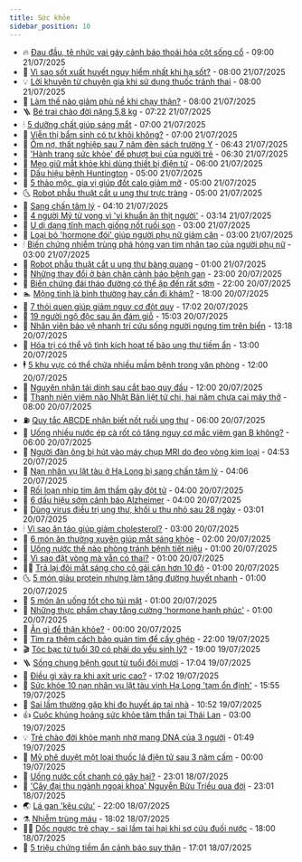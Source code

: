 ```yaml
---
title: Sức khỏe
sidebar_position: 10
---
```


<!-- vnexpress-suc-khoe:START -->
- 🔥 [Đau đầu, tê nhức vai gáy cảnh báo thoái hóa cột sống cổ](https://vnexpress.net/dau-dau-te-nhuc-vai-gay-canh-bao-thoai-hoa-cot-song-co-4916964.html) - 09:00 21/07/2025
- 🥰 [Vì sao sốt xuất huyết nguy hiểm nhất khi hạ sốt?](https://vnexpress.net/vi-sao-sot-xuat-huyet-nguy-hiem-nhat-khi-ha-sot-4916984.html) - 08:00 21/07/2025
- 💡 [Lời khuyên từ chuyên gia khi sử dụng thuốc tránh thai](https://vnexpress.net/loi-khuyen-tu-chuyen-gia-khi-su-dung-thuoc-tranh-thai-4916970.html) - 08:00 21/07/2025
- 🤗 [Làm thế nào giảm phù nề khi chạy thận?](https://vnexpress.net/lam-the-nao-giam-phu-ne-khi-chay-than-4916902.html) - 08:00 21/07/2025
- 🪜 [Bé trai chào đời nặng 5,8 kg](https://vnexpress.net/be-trai-chao-doi-nang-5-8-kg-4916931.html) - 07:22 21/07/2025
- 🕯 [5 dưỡng chất giúp sáng mắt](https://vnexpress.net/5-duong-chat-giup-sang-mat-4916906.html) - 07:00 21/07/2025
- 🤭 [Viễn thị bẩm sinh có tự khỏi không?](https://vnexpress.net/vien-thi-bam-sinh-co-tu-khoi-khong-4916855.html) - 07:00 21/07/2025
- 👀 [Ôm nợ, thất nghiệp sau 7 năm đèn sách trường Y](https://vnexpress.net/om-no-that-nghiep-sau-7-nam-den-sach-truong-y-4916878.html) - 06:43 21/07/2025
- 🌋 [&#39;Hành trang sức khỏe&#39; để phượt bụi của người trẻ](https://vnexpress.net/hanh-trang-suc-khoe-de-phuot-bui-cua-nguoi-tre-4916913.html) - 06:30 21/07/2025
- 🫶 [Mẹo giữ mắt khỏe khi dùng thiết bị điện tử](https://vnexpress.net/meo-giu-mat-khoe-khi-dung-thiet-bi-dien-tu-4916820.html) - 06:00 21/07/2025
- 🦆 [Dấu hiệu bệnh Huntington](https://vnexpress.net/dau-hieu-benh-huntington-4916879.html) - 05:00 21/07/2025
- 🚀 [5 thảo mộc, gia vị giúp đốt calo giảm mỡ](https://vnexpress.net/5-thao-moc-gia-vi-giup-dot-calo-giam-mo-4916816.html) - 05:00 21/07/2025
- 🌜 [Robot phẫu thuật cắt u ung thư trực tràng](https://vnexpress.net/robot-phau-thuat-cat-u-ung-thu-truc-trang-4916789.html) - 05:00 21/07/2025
- 🧰 [Sang chấn tâm lý](https://vnexpress.net/suc-khoe/cam-nang/sang-chan-tam-ly-354) - 04:10 21/07/2025
- 💫 [4 người Mỹ tử vong vì &#39;vi khuẩn ăn thịt người&#39;](https://vnexpress.net/4-nguoi-my-tu-vong-vi-vi-khuan-an-thit-nguoi-4916811.html) - 03:14 21/07/2025
- 🌝 [U dị dạng tĩnh mạch giống nốt ruồi son](https://vnexpress.net/u-di-dang-tinh-mach-giong-not-ruoi-son-4916786.html) - 03:00 21/07/2025
- 🗽 [Loại bỏ &#39;hormone đói&#39; giúp người phụ nữ giảm cân](https://vnexpress.net/loai-bo-hormone-doi-giup-nguoi-phu-nu-giam-can-4916757.html) - 03:00 21/07/2025
- 🕯 [Biến chứng nhiễm trùng phá hỏng van tim nhân tạo của người phụ nữ](https://vnexpress.net/bien-chung-nhiem-trung-pha-hong-van-tim-nhan-tao-cua-nguoi-phu-nu-4916733.html) - 03:00 21/07/2025
- 🦅 [Robot phẫu thuật cắt u ung thư bàng quang](https://vnexpress.net/robot-phau-thuat-cat-u-ung-thu-bang-quang-4916656.html) - 01:00 21/07/2025
- 🦆 [Những thay đổi ở bàn chân cảnh báo bệnh gan](https://vnexpress.net/nhung-thay-doi-o-ban-chan-canh-bao-benh-gan-4916445.html) - 23:00 20/07/2025
- 🎊 [Biến chứng đái tháo đường có thể ập đến rất sớm](https://vnexpress.net/bien-chung-dai-thao-duong-co-the-ap-den-rat-som-4916496.html) - 22:00 20/07/2025
- 🏊 [Mộng tinh là bình thường hay cần đi khám?](https://vnexpress.net/mong-tinh-la-binh-thuong-hay-can-di-kham-4916516.html) - 18:00 20/07/2025
- 📝 [7 thói quen giúp giảm nguy cơ đột quỵ](https://vnexpress.net/7-thoi-quen-giup-giam-nguy-co-dot-quy-4916381.html) - 17:02 20/07/2025
- 💯 [19 người ngộ độc sau ăn đám giỗ](https://vnexpress.net/19-nguoi-ngo-doc-sau-an-dam-gio-4916650.html) - 15:03 20/07/2025
- 🌊 [Nhân viên bảo vệ nhanh trí cứu sống người ngưng tim trên biển](https://vnexpress.net/nhan-vien-bao-ve-nhanh-tri-cuu-song-nguoi-ngung-tim-tren-bien-4916630.html) - 13:18 20/07/2025
- 🚀 [Hóa trị có thể vô tình kích hoạt tế bào ung thư tiềm ẩn](https://vnexpress.net/hoa-tri-co-the-vo-tinh-kich-hoat-te-bao-ung-thu-tiem-an-4916532.html) - 13:00 20/07/2025
- 🕴 [5 khu vực có thể chứa nhiều mầm bệnh trong văn phòng](https://vnexpress.net/5-khu-vuc-co-the-chua-nhieu-mam-benh-trong-van-phong-4916556.html) - 12:00 20/07/2025
- 🗽 [Nguyên nhân tái dính sau cắt bao quy đầu](https://vnexpress.net/nguyen-nhan-tai-dinh-sau-cat-bao-quy-dau-4916471.html) - 12:00 20/07/2025
- 🎡 [Thanh niên viêm não Nhật Bản liệt tứ chi, hai năm chưa cai máy thở](https://vnexpress.net/thanh-nien-viem-nao-nhat-ban-liet-tu-chi-hai-nam-chua-cai-may-tho-4916501.html) - 08:00 20/07/2025
- ⛽️ [Quy tắc ABCDE nhận biết nốt ruồi ung thư](https://vnexpress.net/quy-tac-abcde-nhan-biet-not-ruoi-ung-thu-4915839.html) - 06:00 20/07/2025
- 🦆 [Uống nhiều nước ép cà rốt có tăng nguy cơ mắc viêm gan B không?](https://vnexpress.net/uong-nhieu-nuoc-ep-ca-rot-co-tang-nguy-co-mac-viem-gan-b-khong-4916549.html) - 06:00 20/07/2025
- 🤩 [Người đàn ông bị hút vào máy chụp MRI do đeo vòng kim loại](https://vnexpress.net/nguoi-dan-ong-bi-hut-vao-may-chup-mri-do-deo-vong-kim-loai-4916551.html) - 04:53 20/07/2025
- 🦒 [Nạn nhân vụ lật tàu ở Hạ Long bị sang chấn tâm lý](https://vnexpress.net/nan-nhan-vu-lat-tau-o-ha-long-bi-sang-chan-tam-ly-4916530.html) - 04:06 20/07/2025
- 💫 [Rối loạn nhịp tim âm thầm gây đột tử](https://vnexpress.net/roi-loan-nhip-tim-am-tham-gay-dot-tu-4916352.html) - 04:00 20/07/2025
- 🐘 [6 dấu hiệu sớm cảnh báo Alzheimer](https://vnexpress.net/6-dau-hieu-som-canh-bao-alzheimer-4916385.html) - 04:00 20/07/2025
- 🚀 [Dùng virus điều trị ung thư, khối u thu nhỏ sau 28 ngày](https://vnexpress.net/dung-virus-dieu-tri-ung-thu-khoi-u-thu-nho-sau-28-ngay-4916518.html) - 03:01 20/07/2025
- 🕯 [Vì sao ăn táo giúp giảm cholesterol?](https://vnexpress.net/vi-sao-an-tao-giup-giam-cholesterol-4916350.html) - 03:00 20/07/2025
- 🦏 [6 món ăn thường xuyên giúp mắt sáng khỏe](https://vnexpress.net/6-mon-an-thuong-xuyen-giup-mat-sang-khoe-4916456.html) - 02:00 20/07/2025
- 🦄 [Uống nước thế nào phòng tránh bệnh tiết niệu](https://vnexpress.net/uong-nuoc-the-nao-phong-tranh-benh-tiet-nieu-4916472.html) - 01:00 20/07/2025
- 🦒 [Vì sao đặt vòng mà vẫn có thai?](https://vnexpress.net/vi-sao-dat-vong-ma-van-co-thai-4916465.html) - 01:00 20/07/2025
- 👨‍🏫 [Trả lại đôi mắt sáng cho cô gái cận hơn 10 độ](https://vnexpress.net/tra-lai-doi-mat-sang-cho-co-gai-can-hon-10-do-4916460.html) - 01:00 20/07/2025
- 🌜 [5 món giàu protein nhưng làm tăng đường huyết nhanh](https://vnexpress.net/5-mon-giau-protein-nhung-lam-tang-duong-huyet-nhanh-4916458.html) - 01:00 20/07/2025
- 🚀 [5 món ăn uống tốt cho túi mật](https://vnexpress.net/5-mon-an-uong-tot-cho-tui-mat-4916453.html) - 01:00 20/07/2025
- 💃 [Những thực phẩm chay tăng cường &#39;hormone hạnh phúc&#39;](https://vnexpress.net/nhung-thuc-pham-chay-tang-cuong-hormone-hanh-phuc-4916398.html) - 01:00 20/07/2025
- 💯 [Ăn gì để thận khỏe?](https://vnexpress.net/an-gi-de-than-khoe-4916366.html) - 00:00 20/07/2025
- 🤔 [Tìm ra thêm cách bảo quản tim để cấy ghép](https://vnexpress.net/tim-ra-them-cach-bao-quan-tim-de-cay-ghep-4916170.html) - 22:00 19/07/2025
- 🎬 [Tóc bạc từ tuổi 30 có phải do yếu sinh lý?](https://vnexpress.net/toc-bac-tu-tuoi-30-co-phai-do-yeu-sinh-ly-4916265.html) - 19:00 19/07/2025
- 🪜 [Sống chung bệnh gout từ tuổi đôi mươi](https://vnexpress.net/song-chung-benh-gout-tu-tuoi-doi-muoi-4913723.html) - 17:04 19/07/2025
- 🦣 [Điều gì xảy ra khi axit uric cao?](https://vnexpress.net/dieu-gi-xay-ra-khi-axit-uric-cao-4916062.html) - 17:02 19/07/2025
- 🧐 [Sức khỏe 10 nạn nhân vụ lật tàu vịnh Hạ Long &#39;tạm ổn định&#39;](https://vnexpress.net/suc-khoe-10-nan-nhan-vu-lat-tau-vinh-ha-long-tam-on-dinh-4916463.html) - 15:55 19/07/2025
- 🤡 [Sai lầm thường gặp khi đo huyết áp tại nhà](https://vnexpress.net/sai-lam-thuong-gap-khi-do-huyet-ap-tai-nha-4916344.html) - 10:52 19/07/2025
- 👍 [Cuộc khủng hoảng sức khỏe tâm thần tại Thái Lan](https://vnexpress.net/cuoc-khung-hoang-suc-khoe-tam-than-tai-thai-lan-4916168.html) - 03:00 19/07/2025
- 💡 [Trẻ chào đời khỏe mạnh nhờ mang DNA của 3 người](https://vnexpress.net/tre-chao-doi-khoe-manh-nho-mang-dna-cua-3-nguoi-4916181.html) - 01:49 19/07/2025
- 💯 [Mỹ phê duyệt một loại thuốc lá điện tử sau 3 năm cấm](https://vnexpress.net/my-phe-duyet-mot-loai-thuoc-la-dien-tu-sau-3-nam-cam-4916175.html) - 00:00 19/07/2025
- 🧠 [Uống nước cốt chanh có gây hại?](https://vnexpress.net/uong-nuoc-cot-chanh-co-gay-hai-4915757.html) - 23:01 18/07/2025
- 🎡 [&#39;Cây đại thụ ngành ngoại khoa&#39; Nguyễn Bửu Triều qua đời](https://vnexpress.net/cay-dai-thu-nganh-ngoai-khoa-nguyen-buu-trieu-qua-doi-4916160.html) - 23:01 18/07/2025
- 🌏 [Lá gan &#39;kêu cứu&#39;](https://vnexpress.net/la-gan-keu-cuu-4914831.html) - 22:00 18/07/2025
- ⚗️ [Nhiễm trùng máu](https://vnexpress.net/suc-khoe/cam-nang/nhiem-trung-mau-353) - 18:02 18/07/2025
- 👨‍🏫 [Dốc ngược trẻ chạy - sai lầm tai hại khi sơ cứu đuối nước](https://vnexpress.net/doc-nguoc-tre-chay-sai-lam-tai-hai-khi-so-cuu-duoi-nuoc-4916103.html) - 18:00 18/07/2025
- 🤖 [5 triệu chứng tiềm ẩn cảnh báo suy thận](https://vnexpress.net/5-trieu-chung-tiem-an-canh-bao-suy-than-4915599.html) - 17:01 18/07/2025<!-- vnexpress-suc-khoe:END -->

